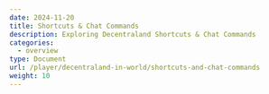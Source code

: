 ```yaml
---
date: 2024-11-20
title: Shortcuts & Chat Commands
description: Exploring Decentraland Shortcuts & Chat Commands
categories:
  - overview
type: Document
url: /player/decentraland-in-world/shortcuts-and-chat-commands
weight: 10
---
```


